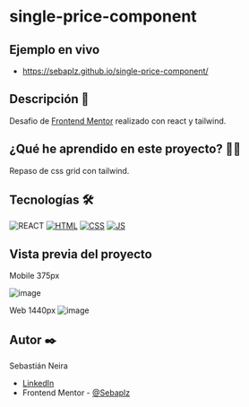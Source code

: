 # single-price-component

## Ejemplo en vivo
- https://sebaplz.github.io/single-price-component/

## Descripción 📑
Desafio de [Frontend Mentor](https://www.frontendmentor.io/challenges/single-price-grid-component-5ce41129d0ff452fec5abbbc) realizado con react y tailwind.

## ¿Qué he aprendido en este proyecto? 🙇🏻 
Repaso de css grid con tailwind.

## Tecnologías 🛠
![REACT](https://img.shields.io/badge/React-20232A?style=for-the-badge&logo=react&logoColor=61DAFB)
[![HTML](https://img.shields.io/badge/HTML5-E34F26?style=for-the-badge&logo=html5&logoColor=white)](https://es.wikipedia.org/wiki/HTML5)
[![CSS](https://img.shields.io/badge/CSS3-1572B6?style=for-the-badge&logo=css3&logoColor=white)](https://es.wikipedia.org/wiki/CSS)
[![JS](https://img.shields.io/badge/JavaScript-F7DF1E?style=for-the-badge&logo=javascript&logoColor=black)](https://es.wikipedia.org/wiki/JavaScript)

## Vista previa del proyecto
Mobile 375px

![image](https://user-images.githubusercontent.com/51845541/200223496-6128c063-6f75-4581-aa38-be9694f7f607.png)

Web 1440px
![image](https://user-images.githubusercontent.com/51845541/200223522-12475ea7-175d-4858-8b79-b12f4a314d01.png)

## Autor ✒️
Sebastián Neira
- [LinkedIn](https://www.linkedin.com/in/sebastian-neira/)
- Frontend Mentor - [@Sebaplz](https://www.frontendmentor.io/profile/Sebaplz)

